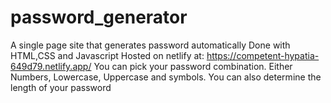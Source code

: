 # password_generator
A single page site that generates password automatically
 Done with HTML,CSS and Javascript
 Hosted on netlify at:
 https://competent-hypatia-649d79.netlify.app/
 You can pick your password combination. 
 Either Numbers, Lowercase, Uppercase and symbols.
 You can also determine the length of your password
